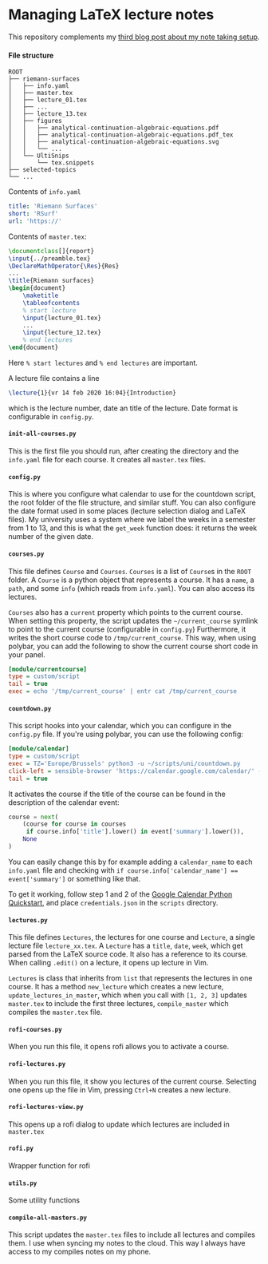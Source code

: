 # Managing LaTeX lecture notes

This repository complements my [third blog post about my note taking setup](https://castel.dev/post/lecture-notes-3).

#### File structure

```
ROOT
├── riemann-surfaces
│   ├── info.yaml
│   ├── master.tex
│   ├── lecture_01.tex
│   ├── ...
│   ├── lecture_13.tex
│   ├── figures
│   │   ├── analytical-continuation-algebraic-equations.pdf
│   │   ├── analytical-continuation-algebraic-equations.pdf_tex
│   │   ├── analytical-continuation-algebraic-equations.svg
│   │   └── ...
│   └── UltiSnips
│       └── tex.snippets
├── selected-topics
└── ...
```

Contents of `info.yaml`
```yaml
title: 'Riemann Surfaces'
short: 'RSurf'
url: 'https://'
```

Contents of  `master.tex`:

```tex
\documentclass[]{report}
\input{../preamble.tex}
\DeclareMathOperator{\Res}{Res}
...
\title{Riemann surfaces}
\begin{document}
    \maketitle
    \tableofcontents
    % start lecture
    \input{lecture_01.tex}
    ...
    \input{lecture_12.tex}
    % end lectures
\end{document}
```

Here `% start lectures` and `% end lectures` are important.

A lecture file contains a line
```latex
\lecture{1}{vr 14 feb 2020 16:04}{Introduction}
```
which is the lecture number, date an title of the lecture. Date format is configurable in `config.py`.

#### `init-all-courses.py`

This is the first file you should run, after creating the directory and the `info.yaml` file for each course. It creates all `master.tex` files.

#### `config.py`

This is where you configure what calendar to use for the countdown script, the root folder of the file structure, and similar stuff. You can also configure the date format used in some places (lecture selection dialog and LaTeX files).
My university uses a system where we label the weeks in a semester from 1 to 13, and this is what the `get_week` function does: it returns the week number of the given date.

#### `courses.py`

This file defines `Course` and `Courses`.
`Courses` is a list of `Course`s in the `ROOT` folder.
A `Course` is a python object that represents a course.
It has a `name`, a `path`, and some `info` (which reads from `info.yaml`).
You can also access its lectures.

`Courses` also has a `current` property which points to the current course.
When setting this property, the script updates the `~/current_course` symlink to point to the current course (configurable in `config.py`)
Furthermore, it writes the short course code to `/tmp/current_course`.
This way, when using polybar, you can add the following to show the current course short code in your panel.

```ini
[module/currentcourse]
type = custom/script
tail = true
exec = echo '/tmp/current_course' | entr cat /tmp/current_course
```


#### `countdown.py`

This script hooks into your calendar, which you can configure in the `config.py` file.
If you're using polybar, you can use the following config:

```ini
[module/calendar]
type = custom/script
exec = TZ='Europe/Brussels' python3 -u ~/scripts/uni/countdown.py
click-left = sensible-browser 'https://calendar.google.com/calendar/' -- &
tail = true
```

It activates the course if the title of the course can be found in the description of the calendar event:
```python
course = next(
    (course for course in courses
     if course.info['title'].lower() in event['summary'].lower()),
    None
)
```

You can easily change this by for example adding a `calendar_name` to each `info.yaml` file and checking with `if course.info['calendar_name'] == event['summary']` or something like that.

To get it working, follow step 1 and 2 of the [Google Calendar Python Quickstart](https://developers.google.com/calendar/quickstart/python), and place `credentials.json` in the `scripts` directory.

#### `lectures.py`

This file defines `Lectures`, the lectures for one course and `Lecture`, a single lecture file `lecture_xx.tex`.
A `Lecture` has a `title`, `date`, `week`, which get parsed from the LaTeX source code. It also has a reference to its course.
When calling `.edit()` on a lecture, it opens up lecture in Vim.

`Lectures` is class that inherits from `list` that represents the lectures in one course.
It has a method `new_lecture` which creates a new lecture, `update_lectures_in_master`, which when you call with `[1, 2, 3]` updates `master.tex` to include the first three lectures, `compile_master` which compiles the `master.tex` file.

#### `rofi-courses.py`

When you run this file, it opens rofi allows you to activate a course.

#### `rofi-lectures.py`

When you run this file, it show you lectures of the current course.
Selecting one opens up the file in Vim, pressing `Ctrl+N` creates a new lecture.

#### `rofi-lectures-view.py`

This opens up a rofi dialog to update which lectures are included in `master.tex`

#### `rofi.py`

Wrapper function for rofi

#### `utils.py`

Some utility functions

#### `compile-all-masters.py`

This script updates the `master.tex` files to include all lectures and compiles them. I use when syncing my notes to the cloud. This way I always have access to my compiles notes on my phone.
